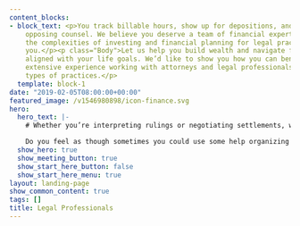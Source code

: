 ```yaml
---
content_blocks:
- block_text: <p>You track billable hours, show up for depositions, and deal with
    opposing counsel. We believe you deserve a team of financial experts who understand
    the complexities of investing and financial planning for legal practitioners like
    you.</p><p class="Body">Let us help you build wealth and navigate financial decisions
    aligned with your life goals. We’d like to show you how you can benefit from our
    extensive experience working with attorneys and legal professionals across all
    types of practices.</p>
  template: block-1
date: "2019-02-05T08:00:00+00:00"
featured_image: /v1546980898/icon-finance.svg
hero:
  hero_text: |-
    # Whether you’re interpreting rulings or negotiating settlements, working in the legal profession comes with unique financial challenges and opportunities.

    Do you feel as though sometimes you could use some help organizing and managing your financial life? Are you looking to build wealth while minimizing risk? Our clients do, and that’s why we’re here. As your financial advocate we collaborate with your accountants, legal counsel and other trusted advisors, saving you time and ensuring that your best interest always comes first.
  show_hero: true
  show_meeting_button: true
  show_start_here_button: false
  show_start_here_menu: true
layout: landing-page
show_common_content: true
tags: []
title: Legal Professionals
---
```

